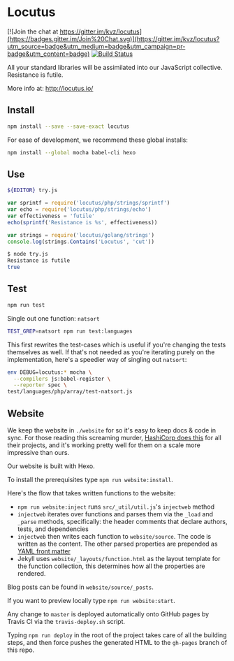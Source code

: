 # Locutus

<!-- badges/ -->
[![Join the chat at https://gitter.im/kvz/locutus](https://badges.gitter.im/Join%20Chat.svg)](https://gitter.im/kvz/locutus?utm_source=badge&utm_medium=badge&utm_campaign=pr-badge&utm_content=badge)
[![Build Status](https://secure.travis-ci.org/kvz/locutus.svg?branch=master)](http://travis-ci.org/kvz/locutus "Check this project's build status on TravisCI")
<!-- /badges -->

All your standard libraries will be assimilated into our JavaScript collective. Resistance is futile.

More info at: http://locutus.io/

## Install

```bash
npm install --save --save-exact locutus
```

For ease of development, we recommend these global installs:

```bash
npm install --global mocha babel-cli hexo
```

## Use

```bash
${EDITOR} try.js
```

```javascript
var sprintf = require('locutus/php/strings/sprintf')
var echo = require('locutus/php/strings/echo')
var effectiveness = 'futile'
echo(sprintf('Resistance is %s', effectiveness))
```

```javascript
var strings = require('locutus/golang/strings')
console.log(strings.Contains('Locutus', 'cut'))
```

```bash
$ node try.js
Resistance is futile
true
```

## Test

```bash
npm run test
```

Single out one function: `natsort`

```bash
TEST_GREP=natsort npm run test:languages
```

This first rewrites the test-cases which is useful if you're changing the tests themselves as well. If that's not needed as you're iterating purely on the implementation, here's a speedier way of singling out `natsort`:

```bash
env DEBUG=locutus:* mocha \
  --compilers js:babel-register \
  --reporter spec \
test/languages/php/array/test-natsort.js
```

## Website 

We keep the website in `./website` for so it's easy to keep docs & code in sync. For those reading this screaming murder, [HashiCorp does this](https://github.com/hashicorp/terraform/tree/master/website) for all their projects, and it's working pretty well for them on a scale more impressive than ours.

Our website is built with Hexo.

To install the prerequisites type `npm run website:install`.

Here's the flow that takes written functions to the website:

 - `npm run website:inject` runs `src/_util/util.js`'s `injectweb` method
 - `injectweb` iterates over functions and parses them via the `_load` and `_parse` methods, specifically: the header comments that declare authors, tests, and dependencies
 - `injectweb` then writes each function to `website/source`. The code is written as the content. The other parsed properties are prepended as [YAML front matter](https://jekyllrb.com/docs/frontmatter/)
 - Jekyll uses `website/_layouts/function.html` as the layout template for the function collection, this determines how all the properties are rendered.
 
Blog posts can be found in `website/source/_posts`.
 
If you want to preview locally type `npm run website:start`.

Any change to `master` is deployed automatically onto GitHub pages by Travis CI via the `travis-deploy.sh` script.

Typing `npm run deploy` in the root of the project takes care of all the building steps, and then force pushes the generated HTML to the `gh-pages` branch of this repo.
